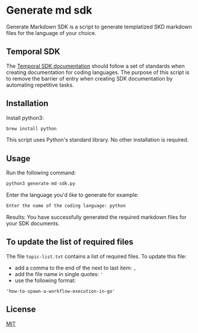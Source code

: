 # Generate md sdk

Generate Markdown SDK is a script to generate templatized SKD markdown files for the language of your choice.

## Temporal SDK

The [Temporal SDK documentation](https://docs.temporal.io/application-development) should follow a set of standards when creating documentation for coding languages. The purpose of this script is to remove the barrier of entry when creating SDK documentation by automating repetitive tasks.

## Installation

Install python3:

```bash
brew install python
```

This script uses Python's standard library. No other installation is required.

## Usage

Run the following command:

```python
python3 generate-md-sdk.py
```

Enter the language you'd like to generate for example:

```bash
Enter the name of the coding language: python
```

Results: You have successfully generated the required markdown files for your SDK documents.

## To update the list of required files

The file `topic-list.txt` contains a list of required files. To update this file:

- add a comma to the end of the next to last item: `,`
- add the file name in single quotes: `'`
- use the following format:

`'how-to-spawn-a-workflow-execution-in-go'`

## License

[MIT](https://choosealicense.com/licenses/mit/)
